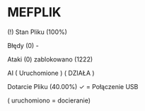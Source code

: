 # MEFPLIK



(!) Stan Pliku (100%)

Błędy (0) - 

Ataki (0) zablokowano (1222)

AI ( Uruchomione ) ( DZIAŁA )

Dotarcie Pliku (40.00%) ✓ = Połączenie USB

( uruchomiono = docieranie)